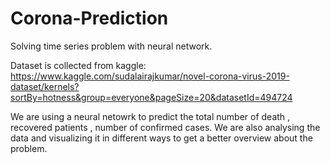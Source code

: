 # Corona-Prediction
Solving time series problem with neural network.

Dataset is collected from kaggle: https://www.kaggle.com/sudalairajkumar/novel-corona-virus-2019-dataset/kernels?sortBy=hotness&group=everyone&pageSize=20&datasetId=494724

We are using a neural netowrk to predict the total number of death , recovered patients , number of confirmed cases.
We are also analysing the data and visualizing it in different ways to get a better overview about the problem.

